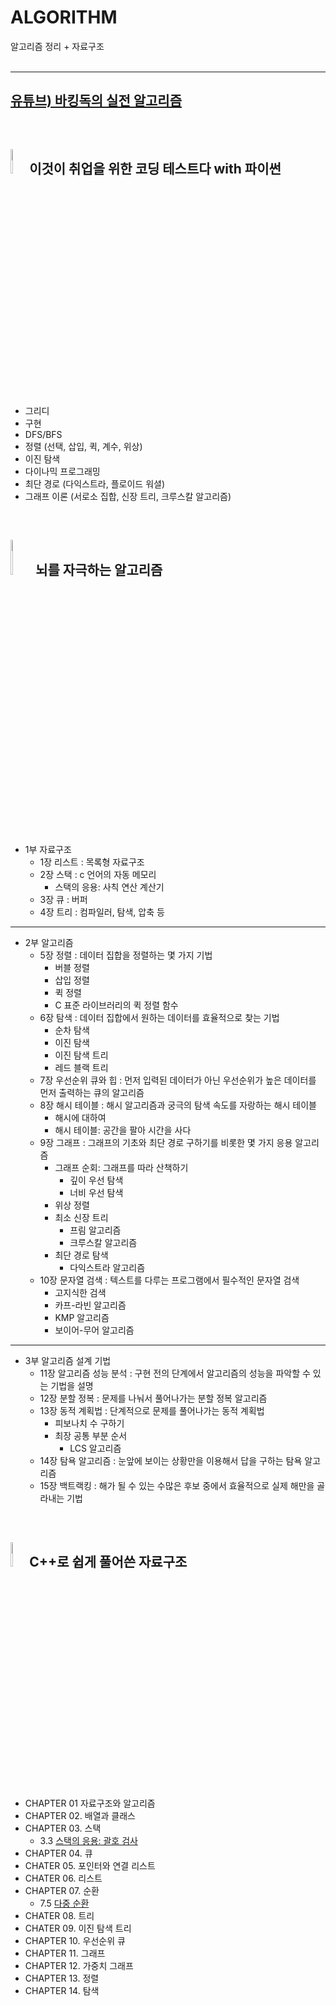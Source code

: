 # ALGORITHM
알고리즘 정리 + 자료구조
</br>
</br>

---

## [유튜브) 바킹독의 실전 알고리즘](https://github.com/ERIN56/Algorithm/blob/master/%EC%9C%A0%ED%8A%9C%EB%B8%8C%20%EB%B0%94%ED%82%B9%EB%8F%85%EC%9D%98%20%EC%8B%A4%EC%A0%84%20%EC%95%8C%EA%B3%A0%EB%A6%AC%EC%A6%98/README.md)
</br>

## <img src="https://user-images.githubusercontent.com/83942393/130044963-64f98153-3065-4c75-b867-36d7f53195ce.png" width="5%" height="10%"></img> 이것이 취업을 위한 코딩 테스트다 with 파이썬

* 그리디
* 구현
* DFS/BFS
* 정렬 (선택, 삽입, 퀵, 계수, 위상)
* 이진 탐색
* 다이나믹 프로그래밍
* 최단 경로 (다익스트라, 플로이드 워셜) 
* 그래프 이론 (서로소 집합, 신장 트리, 크루스칼 알고리즘)
</br>

## <img src="https://user-images.githubusercontent.com/83942393/130045451-edf94924-96a7-4a49-8566-5aef1302ca95.png" width="7%" height="12%"></img> 뇌를 자극하는 알고리즘

* 1부 자료구조
  * 1장 리스트 : 목록형 자료구조
  * 2장 스택 : c 언어의 자동 메모리
    * 스택의 응용: 사칙 연산 계산기
  * 3장 큐 : 버퍼 
  * 4장 트리 : 컴파일러, 탐색, 압축 등
---
* 2부 알고리즘
  * 5장 정렬 : 데이터 집합을 정렬하는 몇 가지 기법
    * 버블 정렬
    * 삽입 정렬
    * 퀵 정렬
    * C 표준 라이브러리의 퀵 정렬 함수 
  * 6장 탐색 : 데이터 집합에서 원하는 데이터를 효율적으로 찾는 기법
    * 순차 탐색
    * 이진 탐색
    * 이진 탐색 트리 
    * 레드 블랙 트리
  * 7장 우선순위 큐와 힙 : 먼저 입력된 데이터가 아닌 우선순위가 높은 데이터를 먼저 출력하는 큐의 알고리즘
  * 8장 해시 테이블 : 해시 알고리즘과 궁극의 탐색 속도를 자랑하는 해시 테이블
    * 해시에 대하여
    * 해시 테이블: 공간을 팔아 시간을 사다
  * 9장 그래프 : 그래프의 기초와 최단 경로 구하기를 비롯한 몇 가지 응용 알고리즘
    * 그래프 순회: 그래프를 따라 산책하기
      * 깊이 우선 탐색
      * 너비 우선 탐색
    * 위상 정렬
    * 최소 신장 트리 
      * 프림 알고리즘
      * 크루스칼 알고리즘
    * 최단 경로 탐색
      * 다익스트라 알고리즘
  * 10장 문자열 검색  : 텍스트를 다루는 프로그램에서 필수적인 문자열 검색
    * 고지식한 검색
    * 카프-라빈 알고리즘
    * KMP 알고리즘
    * 보이어-무어 알고리즘 
---
* 3부 알고리즘 설계 기법
  * 11장 알고리즘 성능 분석 : 구현 전의 단계에서 알고리즘의 성능을 파악할 수 있는 기법을 설명
  * 12장 분할 정복 : 문제를 나눠서 풀어나가는 분할 정복 알고리즘
  * 13장 동적 계획법 : 단계적으로 문제를 풀어나가는 동적 계획법
    * 피보나치 수 구하기
    * 최장 공통 부분 순서
      * LCS 알고리즘  
  * 14장 탐욕 알고리즘 : 눈앞에 보이는 상황만을 이용해서 답을 구하는 탐욕 알고리즘
  * 15장 백트랙킹 : 해가 될 수 있는 수많은 후보 중에서 효율적으로 실제 해만을 골라내는 기법
</br>

## <img src="https://user-images.githubusercontent.com/83942393/130050176-c5dba841-f49f-417b-9182-8d6190964114.png" width="5%" height="10%"></img> C++로 쉽게 풀어쓴 자료구조   

* CHAPTER 01 자료구조와 알고리즘
* CHAPTER 02. 배열과 클래스    
* CHAPTER 03. 스택
  * 3.3 [스택의 응용: 괄호 검사](https://github.com/ERIN56/Algorithm/blob/master/C%2B%2B%EB%A1%9C%20%EC%89%BD%EA%B2%8C%20%ED%92%80%EC%96%B4%EC%93%B4%20%EC%9E%90%EB%A3%8C%EA%B5%AC%EC%A1%B0/3.3%20%EC%8A%A4%ED%83%9D%EC%9D%98%20%EC%9D%91%EC%9A%A9%20%EA%B4%84%ED%98%B8%20%EA%B2%80%EC%82%AC.cpp)  
* CHAPTER 04. 큐
* CHATER 05. 포인터와 연결 리스트
* CHATER 06. 리스트
* CHAPTER 07. 순환
  * 7.5 [다중 순환](https://github.com/ERIN56/Algorithm/blob/master/C%2B%2B%EB%A1%9C%20%EC%89%BD%EA%B2%8C%20%ED%92%80%EC%96%B4%EC%93%B4%20%EC%9E%90%EB%A3%8C%EA%B5%AC%EC%A1%B0/7.5%20%EB%8B%A4%EC%A4%91%20%EC%88%9C%ED%99%98.cpp)   
* CHATER 08. 트리
* CHATER 09. 이진 탐색 트리
* CHAPTER 10. 우선순위 큐
* CHAPTER 11. 그래프 
* CHAPTER 12. 가중치 그래프   
* CHAPTER 13. 정렬   
* CHAPTER 14. 탐색
